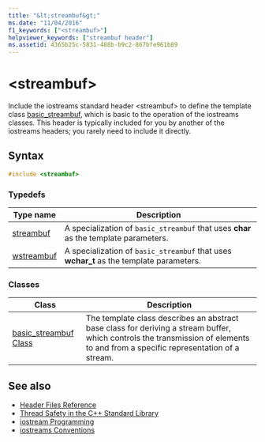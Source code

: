 ```yaml
---
title: "&lt;streambuf&gt;"
ms.date: "11/04/2016"
f1_keywords: ["<streambuf>"]
helpviewer_keywords: ["streambuf header"]
ms.assetid: 4365b25c-5831-488b-b9c2-867bfe961b89
---
```

# &lt;streambuf&gt;

Include the iostreams standard header \<streambuf> to define the template class [basic_streambuf](../standard-library/basic-streambuf-class.md), which is basic to the operation of the iostreams classes. This header is typically included for you by another of the iostreams headers; you rarely need to include it directly.

## Syntax

```cpp
#include <streambuf>
```

### Typedefs

|Type name|Description|
|-|-|
|[streambuf](../standard-library/streambuf-typedefs.md#streambuf)|A specialization of `basic_streambuf` that uses **char** as the template parameters.|
|[wstreambuf](../standard-library/streambuf-typedefs.md#wstreambuf)|A specialization of `basic_streambuf` that uses **wchar_t** as the template parameters.|

### Classes

|Class|Description|
|-|-|
|[basic_streambuf Class](basic-streambuf-class.md)|The template class describes an abstract base class for deriving a stream buffer, which controls the transmission of elements to and from a specific representation of a stream.|

## See also

- [Header Files Reference](../standard-library/cpp-standard-library-header-files.md)
- [Thread Safety in the C++ Standard Library](../standard-library/thread-safety-in-the-cpp-standard-library.md)
- [iostream Programming](../standard-library/iostream-programming.md)
- [iostreams Conventions](../standard-library/iostreams-conventions.md)
